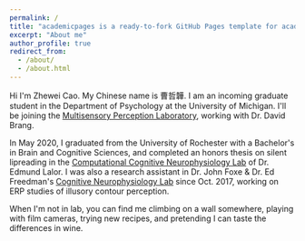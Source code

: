 ```yaml
---
permalink: /
title: "academicpages is a ready-to-fork GitHub Pages template for academic personal websites"
excerpt: "About me"
author_profile: true
redirect_from: 
  - /about/
  - /about.html
---
```



Hi I'm Zhewei Cao. My Chinese name is 曹哲韡. I am an incoming graduate student in the Department of Psychology at the University of Michigan. I'll be joining the [Multisensory Perception Laboratory](https://sites.lsa.umich.edu/brang-lab/), working with Dr. David Brang. 

In May 2020, I graduated from the University of Rochester with a Bachelor's in Brain and Cognitive Sciences, and completed an honors thesis on silent lipreading in the [Computational Cognitive Neurophysiology Lab](https://www.urmc.rochester.edu/labs/lalor.aspx) of Dr. Edmund Lalor. I was also a research assistant in Dr. John Foxe & Dr. Ed Freedman's [Cognitive Neurophysiology Lab](https://www.urmc.rochester.edu/labs/cognitive-neurophysiology.aspx) since Oct. 2017, working on ERP studies of illusory contour perception.

When I'm not in lab, you can find me climbing on a wall somewhere, playing with film cameras, trying new recipes, and pretending I can taste the differences in wine.
